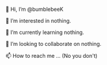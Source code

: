 👋 Hi, I’m @bumblebeeK

👀 I’m interested in nothing.

🌱 I’m currently learning nothing.

💞️ I’m looking to collaborate on nothing.

📫 How to reach me ... (No you don't)
